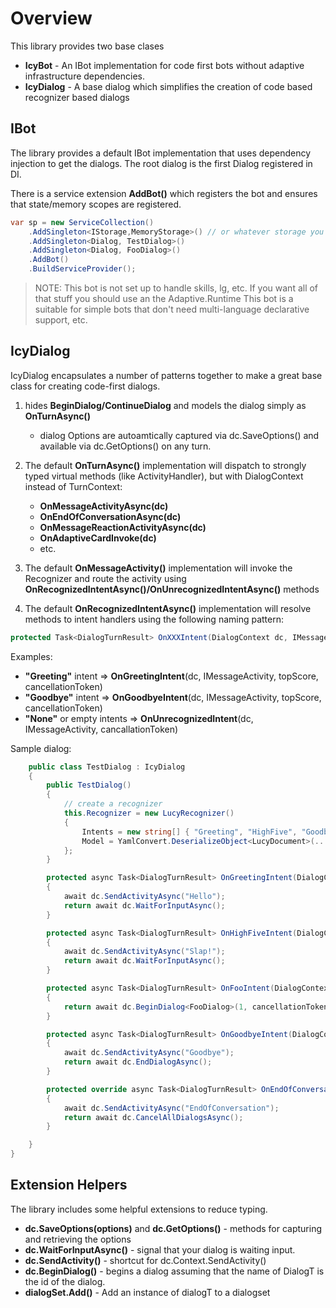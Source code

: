 
# Overview
This library provides two base clases
* **IcyBot** - An IBot implementation for code first bots without adaptive infrastructure dependencies.
* **IcyDialog** - A base dialog which simplifies the creation of code based recognizer based dialogs 

## IBot
The library provides a default IBot implementation that uses dependency injection to get the dialogs.
The root dialog is the first Dialog registered in DI.

There is a service extension **AddBot()** which registers the bot and ensures that state/memory scopes are registered.
 
```C#
var sp = new ServiceCollection()
    .AddSingleton<IStorage,MemoryStorage>() // or whatever storage you want.
    .AddSingleton<Dialog, TestDialog>()
    .AddSingleton<Dialog, FooDialog>()
    .AddBot()
    .BuildServiceProvider();
```

> NOTE: This bot is not set up to handle skills, lg, etc.  If you want all of that stuff you should use an the Adaptive.Runtime
> This bot is a suitable for simple bots that don't need multi-language declarative support, etc.

## IcyDialog
IcyDialog encapsulates a number of patterns together to make a great base class for creating code-first dialogs.

1. hides **BeginDialog/ContinueDialog** and models the dialog simply as **OnTurnAsync()**
    - dialog Options are autoamtically captured via dc.SaveOptions() and available via dc.GetOptions() on any turn.
2. The default **OnTurnAsync()** implementation will dispatch to strongly typed virtual methods (like ActivityHandler), but with DialogContext instead of TurnContext:
    - **OnMessageActivityAsync(dc)**
    - **OnEndOfConversationAsync(dc)**
    - **OnMessageReactionActivityAsync(dc)**
    - **OnAdaptiveCardInvoke(dc)** 
    - etc.
     
3. The default **OnMessageActivity()** implementation will invoke the Recognizer and route the activity using **OnRecognizedIntentAsync()/OnUnrecognizedIntentAsync()** methods
4. The default **OnRecognizedIntentAsync()** implementation will resolve methods to intent handlers using the following naming pattern:

```C#
protected Task<DialogTurnResult> OnXXXIntent(DialogContext dc, IMessageActivity messageActivity, TopScore topSCore, CancellationToken ct);
``` 
    
Examples:
- **"Greeting"** intent => **OnGreetingIntent**(dc, IMessageActivity, topScore, cancellationToken)
- **"Goodbye"** intent => **OnGoodbyeIntent**(dc, IMessageActivity, topScore, cancellationToken)
- **"None"** or empty intents => **OnUnrecognizedIntent**(dc, IMessageActivity, cancallationToken)

Sample dialog:
```C#
    public class TestDialog : IcyDialog
    {
        public TestDialog()
        {
            // create a recognizer
            this.Recognizer = new LucyRecognizer()
            {
                Intents = new string[] { "Greeting", "HighFive", "Goodbye", "Foo" },
                Model = YamlConvert.DeserializeObject<LucyDocument>(...)
            };
        }

        protected async Task<DialogTurnResult> OnGreetingIntent(DialogContext dc, IMessageActivity messageActivity, RecognizerResult recognizerResult, CancellationToken cancellationToken)
        {
            await dc.SendActivityAsync("Hello");
            return await dc.WaitForInputAsync();
        }

        protected async Task<DialogTurnResult> OnHighFiveIntent(DialogContext dc, IMessageActivity messageActivity, RecognizerResult recognizerResult, CancellationToken cancellationToken)
        {
            await dc.SendActivityAsync("Slap!");
            return await dc.WaitForInputAsync();
        }

        protected async Task<DialogTurnResult> OnFooIntent(DialogContext dc, IMessageActivity messageActivity, RecognizerResult recognizerResult, CancellationToken cancellationToken)
        {
            return await dc.BeginDialog<FooDialog>(1, cancellationToken: cancellationToken);
        }

        protected async Task<DialogTurnResult> OnGoodbyeIntent(DialogContext dc, IMessageActivity messageActivity, RecognizerResult recognizerResult, CancellationToken cancellationToken)
        {
            await dc.SendActivityAsync("Goodbye");
            return await dc.EndDialogAsync();
        }

        protected override async Task<DialogTurnResult> OnEndOfConversationActivityAsync(DialogContext dc, IEndOfConversationActivity endOfConversationActivity, CancellationToken cancellationToken)
        {
            await dc.SendActivityAsync("EndOfConversation");
            return await dc.CancelAllDialogsAsync();
        }

    }
}
```

## Extension Helpers
The library includes some helpful extensions to reduce typing.

* **dc.SaveOptions(options)** and **dc.GetOptions<T>()** - methods for capturing and retrieving the options
* **dc.WaitForInputAsync()** - signal that your dialog is waiting input.
* **dc.SendActivity()** - shortcut for dc.Context.SendActivity()
* **dc.BeginDialog<DialogT>()** - begins a dialog assuming that the name of DialogT is the id of the dialog.
* **dialogSet.Add<DialogT>()** - Add an instance of dialogT to a dialogset 
